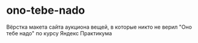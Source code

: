 # ono-tebe-nado
Вёрстка макета сайта аукциона вещей, в которые никто не верил "Оно тебе надо" по курсу Яндекс Практикума
